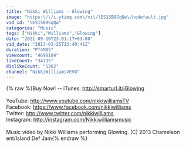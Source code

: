 ```yaml
---
title: "Nikki Williams - Glowing"
image: "https:\/\/i.ytimg.com\/vi\/lES1SB9SqQw\/hqdefault.jpg"
vid_id: "lES1SB9SqQw"
categories: "Music"
tags: ["Nikki","Williams","Glowing"]
date: "2021-09-10T23:01:17+03:00"
vid_date: "2013-03-25T15:40:41Z"
duration: "PT4M9S"
viewcount: "4698184"
likeCount: "34135"
dislikeCount: "1362"
channel: "NikkiWilliamsVEVO"
---
```

{% raw %}Buy Now! -- iTunes: <a rel="nofollow" target="blank" href="http://smarturl.it/iGlowing">http://smarturl.it/iGlowing</a><br /><br />YouTube: <a rel="nofollow" target="blank" href="http://www.youtube.com/nikkiwilliamsTV">http://www.youtube.com/nikkiwilliamsTV</a> <br />Facebook: <a rel="nofollow" target="blank" href="https://www.facebook.com/nikkiwilliams">https://www.facebook.com/nikkiwilliams</a> <br />Twitter: <a rel="nofollow" target="blank" href="http://www.twitter.com/nikkiwilliams">http://www.twitter.com/nikkiwilliams</a><br />Instagram: <a rel="nofollow" target="blank" href="http://instagram.com/Nikkiwilliamsmusic">http://instagram.com/Nikkiwilliamsmusic</a><br /><br />Music video by Nikki Williams performing Glowing. (C) 2013 Chameleon ent/Island Def Jam{% endraw %}
